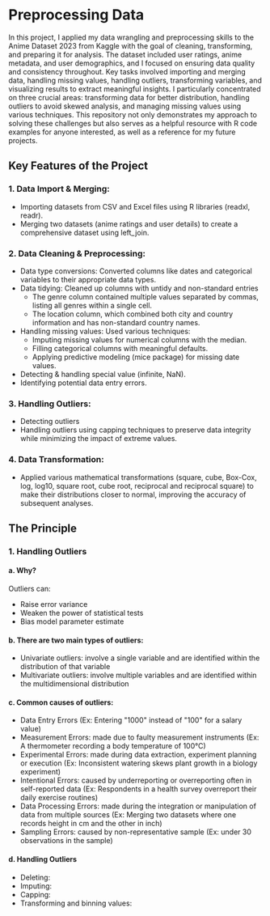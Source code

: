# Preprocessing Data
In this project, I applied my data wrangling and preprocessing skills to the Anime Dataset 2023 from Kaggle with the goal of cleaning, transforming, and preparing it for analysis. The dataset included user ratings, anime metadata, and user demographics, and I focused on ensuring data quality and consistency throughout. Key tasks involved importing and merging data, handling missing values, handling outliers, transforming variables, and visualizing results to extract meaningful insights. I particularly concentrated on three crucial areas: transforming data for better distribution, handling outliers to avoid skewed analysis, and managing missing values using various techniques. This repository not only demonstrates my approach to solving these challenges but also serves as a helpful resource with R code examples for anyone interested, as well as a reference for my future projects.

## Key Features of the Project
### 1. Data Import & Merging:
- Importing datasets from CSV and Excel files using R libraries (readxl, readr).
- Merging two datasets (anime ratings and user details) to create a comprehensive dataset using left_join.

### 2. Data Cleaning & Preprocessing:
- Data type conversions: Converted columns like dates and categorical variables to their appropriate data types.
- Data tidying: Cleaned up columns with untidy and non-standard entries
  + The genre column contained multiple values separated by commas, listing all genres within a single cell.
  + The location column, which combined both city and country information and has non-standard country names.
- Handling missing values: Used various techniques:
  + Imputing missing values for numerical columns with the median.
  + Filling categorical columns with meaningful defaults.
  + Applying predictive modeling (mice package) for missing date values.
- Detecting & handling special value (infinite, NaN).
- Identifying potential data entry errors.

### 3. Handling Outliers:
- Detecting outliers
- Handling outliers using capping techniques to preserve data integrity while minimizing the impact of extreme values.

### 4. Data Transformation:
- Applied various mathematical transformations (square, cube, Box-Cox, log, log10, square root, cube root, reciprocal and reciprocal square) to make their distributions closer to normal, improving the accuracy of subsequent analyses.

## The Principle
### 1. Handling Outliers
#### a. Why?
Outliers can:
- Raise error variance
- Weaken the power of statistical tests
- Bias model parameter estimate

#### b. There are two main types of outliers:
- Univariate outliers: involve a single variable and are identified within the distribution of that variable
- Multivariate outliers: involve multiple variables and are identified within the multidimensional distribution

#### c. Common causes of outliers:
- Data Entry Errors (Ex: Entering "1000" instead of "100" for a salary value)
- Measurement Errors: made due to faulty measurement instruments (Ex: A thermometer recording a body temperature of 100°C)
- Experimental Errors: made during data extraction, experiment planning or execution (Ex: Inconsistent watering skews plant growth in a biology experiment)
- Intentional Errors: caused by underreporting or overreporting often in self-reported data (Ex: Respondents in a health survey overreport their daily exercise routines)
- Data Processing Errors: made during the integration or manipulation of data from multiple sources (Ex: Merging two datasets where one records height in cm and the other in inch)
- Sampling Errors: caused by non-representative sample (Ex: under 30 observations in the sample)

#### d. Handling Outliers
- Deleting:
- Imputing:
- Capping:
- Transforming and binning values:
